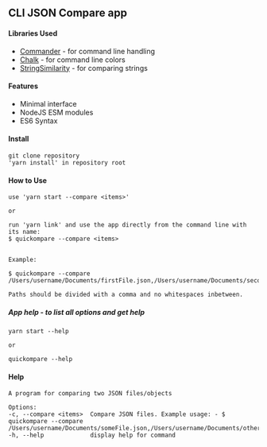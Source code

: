 ## CLI JSON Compare app

#### Libraries Used
* [Commander](https://github.com/tj/commander.js/) - for command line handling
* [Chalk](https://github.com/chalk/chalk) - for command line colors
* [StringSimilarity](https://github.com/aceakash/string-similarity) - for comparing strings

#### Features
* Minimal interface
* NodeJS ESM modules
* ES6 Syntax

#### Install
    git clone repository
    'yarn install' in repository root

#### How to Use
    use 'yarn start --compare <items>'

    or
    
    run 'yarn link' and use the app directly from the command line with its name: 
    $ quickompare --compare <items>
    

    Example:

    $ quickompare --compare /Users/username/Documents/firstFile.json,/Users/username/Documents/secondFile.json

    Paths should be divided with a comma and no whitespaces inbetween.

##### App help - to list all options and get help
    yarn start --help

    or

    quickompare --help
    
#### Help
    A program for comparing two JSON files/objects

    Options:
    -c, --compare <items>  Compare JSON files. Example usage: - $ quickompare --compare /Users/username/Documents/someFile.json,/Users/username/Documents/otherFile.json
    -h, --help             display help for command